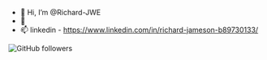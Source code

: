 - 👋 Hi, I’m @Richard-JWE
- 🌱 
- 📫 linkedin - https://www.linkedin.com/in/richard-jameson-b89730133/

<script type="text/javascript" src="https://platform-api.sharethis.com/js/sharethis.js#property=6573519e64d64c00127f1296&product=inline-follow-buttons&source=platform" async="async"></script>

<div class="sharethis-inline-follow-buttons"></div>


<img src="https://camo.githubusercontent.com/a05fb023d23c5667dba05a92537b5a8cbbb8104b1d8018d1c8f4828bf9f733a5/68747470733a2f2f696d672e736869656c64732e696f2f6769746875622f666f6c6c6f776572732f5269736869742d6461676c693f6c6162656c3d466f6c6c6f77267374796c653d736f6369616c" alt="GitHub followers" style="max-width: 100%;">
